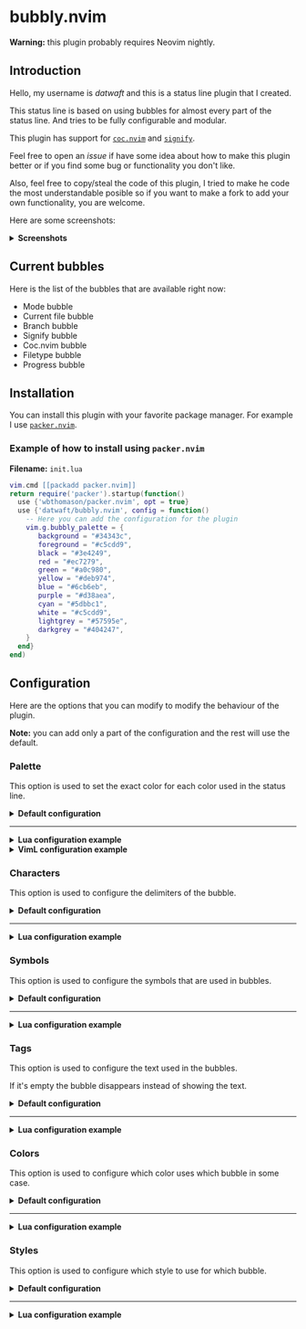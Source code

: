 # bubbly.nvim

**Warning:** this plugin probably requires Neovim nightly.

## Introduction

Hello, my username is _datwaft_ and this is a status line plugin that I created.

This status line is based on using bubbles for almost every part of the status line. And tries to be fully configurable and modular.

This plugin has support for [`coc.nvim`](https://github.com/neoclide/coc.nvim) and [`signify`](https://github.com/mhinz/vim-signify).

Feel free to open an _issue_ if have some idea about how to make this plugin better or if you find some bug or functionality you don't like.

Also, feel free to copy/steal the code of this plugin, I tried to make he code the most understandable posible so if you want to make a fork to add your own functionality, you are welcome.

Here are some screenshots:

<details>
<summary><b>Screenshots</b></summary>

![image](https://user-images.githubusercontent.com/37723586/101704640-ce6a5c80-3a4a-11eb-8020-5da1869b1600.png)

---

![image](https://user-images.githubusercontent.com/37723586/101704746-01145500-3a4b-11eb-98a1-1e41a3dbf7cf.png)

---

![image](https://user-images.githubusercontent.com/37723586/101704807-25703180-3a4b-11eb-83fb-864cd66bf30b.png)

---

![image](https://user-images.githubusercontent.com/37723586/101720701-e30b1c80-3a6b-11eb-981d-afd3d8758551.png)

</details>

## Current bubbles

Here is the list of the bubbles that are available right now:

- Mode bubble
- Current file bubble
- Branch bubble
- Signify bubble
- Coc.nvim bubble
- Filetype bubble
- Progress bubble

## Installation

You can install this plugin with your favorite package manager. For example I use [`packer.nvim`](https://github.com/wbthomason/packer.nvim).

### Example of how to install using `packer.nvim`

**Filename:** `init.lua`

```lua
vim.cmd [[packadd packer.nvim]]
return require('packer').startup(function()
  use {'wbthomason/packer.nvim', opt = true}
  use {'datwaft/bubbly.nvim', config = function()
    -- Here you can add the configuration for the plugin
    vim.g.bubbly_palette = {
       background = "#34343c",
       foreground = "#c5cdd9",
       black = "#3e4249",
       red = "#ec7279",
       green = "#a0c980",
       yellow = "#deb974",
       blue = "#6cb6eb",
       purple = "#d38aea",
       cyan = "#5dbbc1",
       white = "#c5cdd9",
       lightgrey = "#57595e",
       darkgrey = "#404247",
    }
  end}
end)
```

## Configuration

Here are the options that you can modify to modify the behaviour of the plugin.

**Note:** you can add only a part of the configuration and the rest will use the default.

### Palette

This option is used to set the exact color for each color used in the status line.

<details>
<summary><b>Default configuration</b></summary>

```lua
vim.g.bubbly_palette = {
    background = "Black",
    foreground = "White",
    black = "Black",
    red = "Red",
    green = "Green",
    yellow = "Yellow",
    blue = "Blue",
    purple = "Magenta",
    cyan = "Cyan",
    white = "White",
    lightgrey = "LightGrey",
    darkgrey = "Grey",
}
```

</details>

---

<details>
<summary><b>Lua configuration example</b></summary>

```lua
vim.g.bubbly_palette = {
   background = "#34343c",
   foreground = "#c5cdd9",
   black = "#3e4249",
   red = "#ec7279",
   green = "#a0c980",
   yellow = "#deb974",
   blue = "#6cb6eb",
   purple = "#d38aea",
   cyan = "#5dbbc1",
   white = "#c5cdd9",
   lightgrey = "#57595e",
   darkgrey = "#404247",
}
```

</details>

<details>
<summary><b>VimL configuration example</b></summary>

```viml
let g:bubbly_palette = #{
\   background: "#34343c",
\   foreground: "#c5cdd9",
\   black: "#3e4249",
\   red: "#ec7279",
\   green: "#a0c980",
\   yellow: "#deb974",
\   blue: "#6cb6eb",
\   purple: "#d38aea",
\   cyan: "#5dbbc1",
\   white: "#c5cdd9",
\   lightgrey: "#57595e",
\   darkgrey: "#404247",
\ }
```

</details>

### Characters

This option is used to configure the delimiters of the bubble.

<details>
<summary><b>Default configuration</b></summary>

```lua
vim.g.bubbly_characters = {
    left = '',
    right = '',
}
```

</details>

---

<details>
<summary><b>Lua configuration example</b></summary>

```lua
vim.g.bubbly_characters = {
    left = '(',
    right = ')',
}
```

</details>

### Symbols

This option is used to configure the symbols that are used in bubbles.

<details>
<summary><b>Default configuration</b></summary>

```lua
vim.g.bubbly_symbols = {
    path = {
       readonly = 'RO',
       unmodifiable = '',
       modified = '+',
    },
    signify = {
       added = '+',
       modified = '~',
       removed = '-',
    },
    coc = {
       error = 'E',
       warning = 'W',
    },
}
```

</details>

---

<details>
<summary><b>Lua configuration example</b></summary>

```lua
vim.g.bubbly_symbols = {
    path = {
       readonly = 'ro',
       unmodifiable = 'lk',
       modified = '*',
    },
    signify = {
       added = '++',
       modified = '!',
       removed = '_',
    },
    coc = {
       error = 'Errors: ',
       warning = 'Warnings: ',
    },
}
```

</details>

### Tags

This option is used to configure the text used in the bubbles.

If it's empty the bubble disappears instead of showing the text.

<details>
<summary><b>Default configuration</b></summary>

```lua
vim.g.bubbly_tags = {
    mode = {
       normal = 'NORMAL',
       insert = 'INSERT',
       visual = 'VISUAL',
       visualblock = 'VISUAL-B',
       command = 'COMMAND',
       terminal = 'TERMINAL',
       replace = 'REPLACE',
       default = 'UNKOWN',
    },
    paste = 'PASTE',
    filetype = {
       noft = 'no ft',
    },
}
```

</details>

---

<details>
<summary><b>Lua configuration example</b></summary>

```lua
vim.g.bubbly_tags = {
    mode = {
       normal = 'normal',
       insert = 'insertar',
       visual = 'visual',
       visualblock = 'bloque visual',
       command = 'comando',
       terminal = 'terminal',
       replace = 'reemplazar',
       default = 'desconocido',
    },
    paste = 'pegar',
    filetype = {
       noft = '', -- If it's empty the bubble disappears
    },
}
```

</details>

### Colors

This option is used to configure which color uses which bubble in some case.

<details>
<summary><b>Default configuration</b></summary>

```lua
vim.g.bubbly_colors = {
    mode = {
       normal = 'green',
       insert = 'blue',
       visual = 'red',
       visualblock = 'red',
       command = 'red',
       terminal = 'blue',
       replace = 'yellow',
       default = 'white'
    },
    path = {
       readonly = 'lightgrey',
       unmodifiable = 'darkgrey',
       path = 'white',
       modified = 'lightgrey',
    },
    branch = 'purple',
    signify = {
       added = 'green',
       modified = 'blue',
       removed = 'red',
    },
    paste = 'red',
    coc = {
       error = 'red',
       warning = 'yellow',
       status = 'lightgrey',
    },
    filetype = 'blue',
    progress = {
       rowandcol = 'lightgrey',
       percentage = 'darkgrey',
    },
}
```

</details>

---

<details>
<summary><b>Lua configuration example</b></summary>

```lua
vim.g.bubbly_colors = {
    mode = {
       normal = 'red',
       insert = 'blue',
       visual = 'purple',
       visualblock = 'green',
       command = 'green',
       terminal = 'blue',
       replace = 'yellow',
       default = 'darkgrey'
    },
    path = {
       readonly = 'lightgrey',
       unmodifiable = 'darkgrey',
       path = 'white',
       modified = 'lightgrey',
    },
    branch = 'purple',
    signify = {
       added = 'green',
       modified = 'blue',
       removed = 'red',
    },
    paste = 'red',
    coc = {
       error = 'red',
       warning = 'yellow',
       status = 'darkgrey',
    },
    filetype = 'blue',
    progress = {
       rowandcol = 'red',
       percentage = 'green',
    },
}
```

</details>

### Styles

This option is used to configure which style to use for which bubble.

<details>
<summary><b>Default configuration</b></summary>

```lua
vim.g.bubbly_styles = {
    mode = 'bold',
    path = {
       readonly = 'bold',
       unmodifiable = '',
       path = '',
       modified = '',
    },
    branch = 'bold',
    signify = {
       added = 'bold',
       modified = 'bold',
       removed = 'bold',
    },
    paste = 'bold',
    coc = {
       error = 'bold',
       warning = 'bold',
       status = ''
    },
    filetype = '',
    progress = {
       rowandol = '',
       percentage = '',
    },
}
```

</details>

---

<details>
<summary><b>Lua configuration example</b></summary>

```lua
vim.g.bubbly_styles = {
    mode = 'bold',
    path = {
       readonly = 'bold',
       unmodifiable = '',
       path = 'italic',
       modified = '',
    },
    branch = 'bold',
    signify = {
       added = 'bold',
       modified = 'bold',
       removed = 'bold',
    },
    paste = 'bold',
    coc = {
       error = 'bold',
       warning = 'bold',
       status = 'italic'
    },
    filetype = '',
    progress = {
       rowandol = 'bold',
       percentage = 'bold',
    },
}
```

</details>
